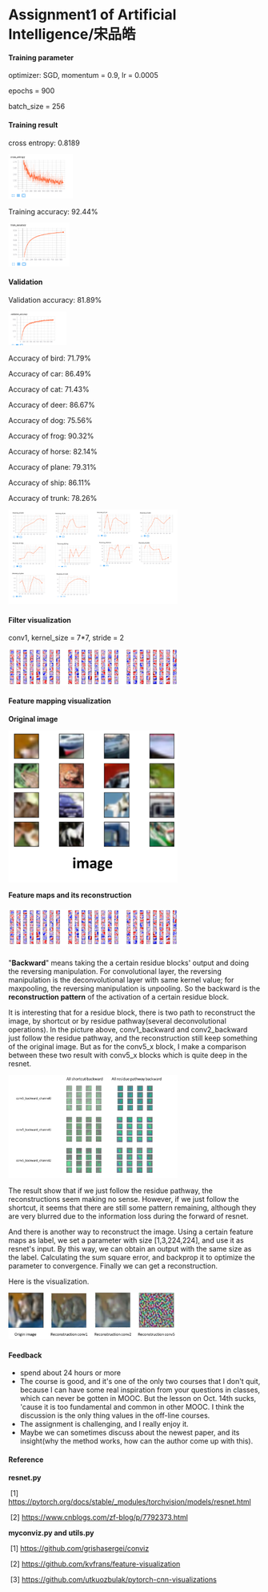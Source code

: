 # Assignment1 of Artificial Intelligence/宋品皓

#### Training parameter

optimizer: SGD, momentum = 0.9, lr = 0.0005

epochs = 900

batch_size = 256

#### Training result

cross entropy: 0.8189

<img src="images/1571490866051.png" alt="1571490866051" style="zoom: 33%;" />

Training accuracy: 92.44%

<img src="images/1571490872553.png" alt="1571490872553" style="zoom: 33%;" />

#### Validation

Validation accuracy: 81.89%

<img src="images/1571490880643.png" alt="1571490880643" style="zoom: 33%;" />


Accuracy of bird: 71.79%

Accuracy of car: 86.49%

Accuracy of cat: 71.43%

Accuracy of deer: 86.67%

Accuracy of dog: 75.56%

Accuracy of frog: 90.32%

Accuracy of horse: 82.14%

Accuracy of plane: 79.31%

Accuracy of ship: 86.11%

Accuracy of trunk: 78.26%

<img src="images/1571491163091.png" alt="1571491163091" style="zoom: 33%;" />



#### Filter visualization

conv1, kernel_size = 7*7, stride = 2

<img src="images/1571491187364.png" alt="1571491187364" style="zoom: 33%;" />

#### Feature mapping visualization

**Original image**

<img src="images\图片3.png" alt="图片3" style="zoom: 33%;" />



**Feature maps and its reconstruction**

##### <img src="images\1571491187364.png" alt="1571491187364" style="zoom: 33%;" />

"**Backward**" means taking the a certain residue blocks' output and doing the reversing manipulation. For convolutional layer, the reversing manipulation is the deconvolutional layer with same kernel value; for maxpooling, the reversing manipulation is unpooling. So the backward is the **reconstruction pattern** of the activation of a certain residue block.

It is interesting that for a residue block, there is two path to reconstruct the image, by shortcut or by residue pathway(several deconvolutional operations). In the picture above, conv1_backward and conv2_backward just follow the residue pathway, and the reconstruction still keep something of the original image. But as for the conv5_x block, I make a comparison between these two result with conv5_x blocks which is quite deep in the resnet.

<img src="images/图片1.png" alt="图片1" style="zoom: 33%;" />

The result show that if we just follow the residue pathway, the reconstructions seem making no sense. However, if we just follow the shortcut, it seems that there are still some pattern remaining, although they are very blurred  due to the information loss during the forward of resnet.

And there is another way to reconstruct the image. Using a certain feature maps as label, we set a parameter with size [1,3,224,224], and use it as resnet's input. By this way, we can obtain an output with the same size as the label. Calculating the sum square error, and backprop it to optimize the parameter to convergence. Finally we can get a reconstruction.

Here is the visualization.

<img src="images/图片5.png" alt="图片5" style="zoom: 33%;" />

#### Feedback

- spend about 24 hours or more
- The course is good, and it's one of the only two courses that I don't quit, because I can have some real inspiration from your questions in classes, which can never be gotten in MOOC. But the lesson on Oct. 14th sucks, 'cause it is too fundamental and common in other MOOC.  I think the discussion is the only thing values in the off-line courses.
- The assignment is challenging, and I really enjoy it.
- Maybe we can sometimes discuss about the newest paper, and its insight(why the method works, how can the author come up with this).



#### Reference

**resnet.py**

​	[1]  https://pytorch.org/docs/stable/_modules/torchvision/models/resnet.html 

​	[2]  https://www.cnblogs.com/zf-blog/p/7792373.html 

**myconviz.py and utils.py**

​	[1]  https://github.com/grishasergei/conviz

​	[2]  https://github.com/kvfrans/feature-visualization 

​	[3] https://github.com/utkuozbulak/pytorch-cnn-visualizations

